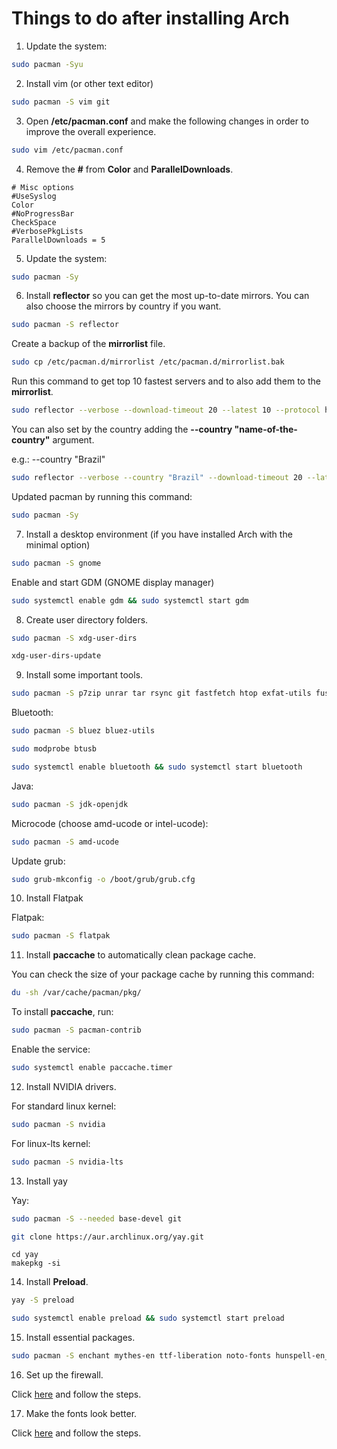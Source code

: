 # Things to do after installing Arch

1. Update the system:

```bash
sudo pacman -Syu
```

2. Install vim (or other text editor)

```bash
sudo pacman -S vim git 
```

3. Open **/etc/pacman.conf** and make the following changes in order to improve the overall experience.

```bash
sudo vim /etc/pacman.conf
```

4. Remove the **#** from **Color** and **ParallelDownloads**. 

```plaintext
# Misc options
#UseSyslog
Color
#NoProgressBar
CheckSpace
#VerbosePkgLists
ParallelDownloads = 5
```

5. Update the system:
```bash
sudo pacman -Sy
```

6. Install **reflector** so you can get the most up-to-date mirrors. You can also choose the mirrors by country if you want.

```bash
sudo pacman -S reflector
```

Create a backup of the **mirrorlist** file.

```bash
sudo cp /etc/pacman.d/mirrorlist /etc/pacman.d/mirrorlist.bak
```

Run this command to get top 10 fastest servers and to also add them to the **mirrorlist**.

```bash
sudo reflector --verbose --download-timeout 20 --latest 10 --protocol https --sort rate --save /etc/pacman.d/mirrorlist
```

You can also set by the country adding the **--country "name-of-the-country"** argument.

e.g.: --country "Brazil"

```bash
sudo reflector --verbose --country "Brazil" --download-timeout 20 --latest 10 --protocol https --sort rate --save /etc/pacman.d/mirrorlist
```

Updated pacman by running this command:

```bash
sudo pacman -Sy
```

7. Install a desktop environment (if you have installed Arch with the minimal option)

```bash
sudo pacman -S gnome
```
Enable and start GDM (GNOME display manager)

```bash
sudo systemctl enable gdm && sudo systemctl start gdm
```

8. Create user directory folders.

```bash
sudo pacman -S xdg-user-dirs
```

```bash
xdg-user-dirs-update
```

9. Install some important tools.

```bash
sudo pacman -S p7zip unrar tar rsync git fastfetch htop exfat-utils fuse-exfat ntfs-3g flac jasper aria2 qemu-full virt-manager dnsmasq 
```

Bluetooth:

```bash
sudo pacman -S bluez bluez-utils
```
```bash
sudo modprobe btusb
```
```bash
sudo systemctl enable bluetooth && sudo systemctl start bluetooth
```

Java:

```bash
sudo pacman -S jdk-openjdk
```

Microcode (choose amd-ucode or intel-ucode):

```bash
sudo pacman -S amd-ucode
```

Update grub:

```bash
sudo grub-mkconfig -o /boot/grub/grub.cfg
```

10. Install Flatpak

Flatpak:

```bash
sudo pacman -S flatpak
```

11. Install **paccache** to automatically clean package cache.

You can check the size of your package cache by running this command:

```bash
du -sh /var/cache/pacman/pkg/
```

To install **paccache**, run: 

```bash
sudo pacman -S pacman-contrib
```

Enable the service:

```bash
sudo systemctl enable paccache.timer
```

12. Install NVIDIA drivers.

For standard linux kernel:
```bash
sudo pacman -S nvidia
```
For linux-lts kernel:
```bash
sudo pacman -S nvidia-lts
```

13. Install yay

Yay:

```bash
sudo pacman -S --needed base-devel git
```

```bash
git clone https://aur.archlinux.org/yay.git
```

```plaintext
cd yay
makepkg -si
```

14. Install **Preload**.

```bash
yay -S preload
```

```bash
sudo systemctl enable preload && sudo systemctl start preload
```

15. Install essential packages.

```bash
sudo pacman -S enchant mythes-en ttf-liberation noto-fonts hunspell-en_US ttf-bitstream-vera pkgstats adobe-source-sans-pro-fonts gst-plugins-good ttf-droid ttf-dejavu aspell-en icedtea-web gst-libav ttf-ubuntu-font-family ttf-anonymous-pro jre8-openjdk languagetool libmythes hspell hunspell nuspell libvoikko vulkan-radeon
```

16. Set up the firewall.

Click [here](https://github.com/eloymelo/linux-documentation/blob/main/Firewall/firewall-settings.md) and follow the steps.

17. Make the fonts look better.

Click [here](https://github.com/eloymelo/linux-documentation/blob/main/Fonts/fonts.md) and follow the steps.
